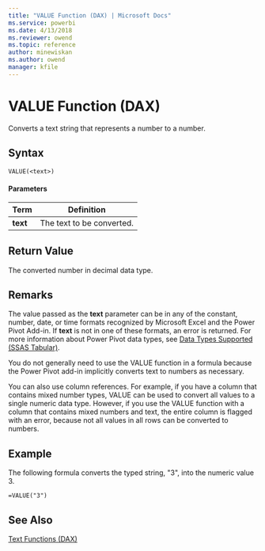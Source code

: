 ```yaml
---
title: "VALUE Function (DAX) | Microsoft Docs"
ms.service: powerbi
ms.date: 4/13/2018
ms.reviewer: owend
ms.topic: reference
author: minewiskan
ms.author: owend
manager: kfile
---
```

# VALUE Function (DAX)
Converts a text string that represents a number to a number.  
  
## Syntax  
  
```  
VALUE(<text>)  
```  
  
#### Parameters  
  
|Term|Definition|  
|--------|--------------|  
|**text**|The text to be converted.|  
  
## Return Value  
The converted number in decimal data type.  
  
## Remarks  
The value passed as the **text** parameter can be in any of the constant, number, date, or time formats recognized by Microsoft Excel and the Power Pivot Add-in. If **text** is not in one of these formats, an error is returned. For more information about Power Pivot data types, see [Data Types Supported (SSAS Tabular)](http://msdn.microsoft.com/en-us/92993f7b-7243-4aec-906d-0b0379798242).  
  
You do not generally need to use the VALUE function in a formula because the Power Pivot add-in implicitly converts text to numbers as necessary.  
  
You can also use column references. For example, if you have a column that contains mixed number types, VALUE can be used to convert all values to a single numeric data type. However, if you use the VALUE function with a column that contains mixed numbers and text, the entire column is flagged with an error, because not all values in all rows can be converted to numbers.  
  
## Example  
The following formula converts the typed string, "3", into the numeric value 3.  
  
```  
=VALUE("3")  
```  
  
## See Also  
[Text Functions &#40;DAX&#41;](text-functions-dax.md)  
  
